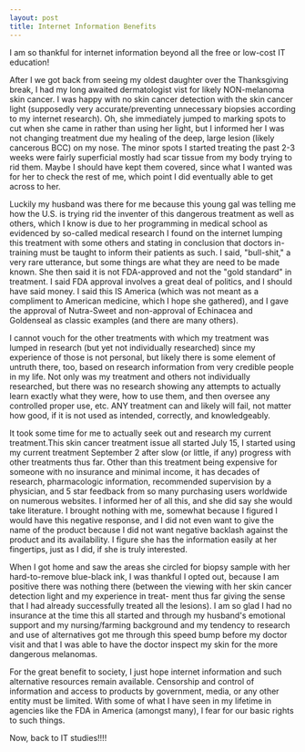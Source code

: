 ```yaml
---
layout: post
title: Internet Information Benefits
---
```


I am so thankful for internet information beyond all the free or low-cost IT education! 

After I we got back from seeing my oldest daughter over the Thanksgiving break, I had my long awaited dermatologist vist for likely
NON-melanoma skin cancer. I was happy with no skin cancer detection with the skin cancer light (supposedly very accurate/preventing
unnecessary biopsies according to my internet research). Oh, she immediately jumped to marking spots to cut when she came in rather 
than using her light, but I informed her I was not changing treatment due my healing of the deep, large lesion (likely cancerous 
BCC) on my nose. The minor spots I started treating the past 2-3 weeks were fairly superficial mostly had scar tissue from my body 
trying to rid them. Maybe I should have kept them covered, since what I wanted was for her to check the rest of me, which point I 
did eventually able to get across to her.

Luckily my husband was there for me because this young gal was telling me how the U.S. is trying rid the inventer of this dangerous 
treatment as well as others, which I know is due to her programming in medical school as evidenced by so-called medical research 
I found on the internet lumping this treatment with some others and stating in conclusion that doctors in-training must be taught to 
inform their patients as such. I said, "bull-shit," a very rare utterance, but some things are what they are need to be made known. 
She then said it is not FDA-approved and not the "gold standard" in treatment. I said FDA approval involves a great deal of politics, 
and I should have said money. I said this IS America (which was not meant as a compliment to American medicine, which I hope she 
gathered), and I gave the approval of Nutra-Sweet and non-approval of Echinacea and Goldenseal as classic examples (and there are 
many others).

I cannot vouch for the other treatments with which my treatment was lumped in research (but yet not individually researched) since 
my experience of those is not personal, but likely there is some element of untruth there, too, based on research information from very credible people in my life. Not only was my treatment and others not individually researched, but there was no research
showing any attempts to actually learn exactly what they were, how to use them, and then oversee any controlled proper use, etc. 
ANY treatment can and likely will fail, not matter how good, if it is not used as intended, correctly, and knowledgeably.

It took some time for me to actually seek out and research my current treatment.This skin cancer treatment issue all started July 15, 
I started using my current treatment September 2 after slow (or little, if any) progress with other treatments thus far. Other than 
this treatment being expensive for someone with no insurance and minimal income, it has decades of research, pharmacologic information, 
recommended supervision by a physician, and 5 star feedback from so many purchasing users worldwide on numerous websites. I informed 
her of all this, and she did say she would take literature. I brought nothing with me, somewhat because I figured I would have this
negative response, and I did not even want to give the name of the product because I did not want negative backlash against the 
product and its availability. I figure she has the information easily at her fingertips, just as I did, if she is truly interested.

When I got home and saw the areas she circled for biopsy sample with her hard-to-remove blue-black ink, I was thankful I opted out, 
because I am positive there was nothing there (between the viewing with her skin cancer detection light and my experience in treat-
ment thus far giving the sense that I had already successfully treated all the lesions). I am so glad I had no insurance at the
time this all started and through my husband's emotional support and my nursing/farming background and my tendency to research and
use of alternatives got me through this speed bump before my doctor visit and that I was able to have the doctor inspect my skin 
for the more dangerous melanomas.

For the great benefit to society, I just hope internet information and such alternative resources remain available. Censorship and 
control of information and access to products by government, media, or any other entity must be limited. With some of what I have 
seen in my lifetime in agencies like the FDA in America (amongst many), I fear for our basic rights to such things.

Now, back to IT studies!!!!
